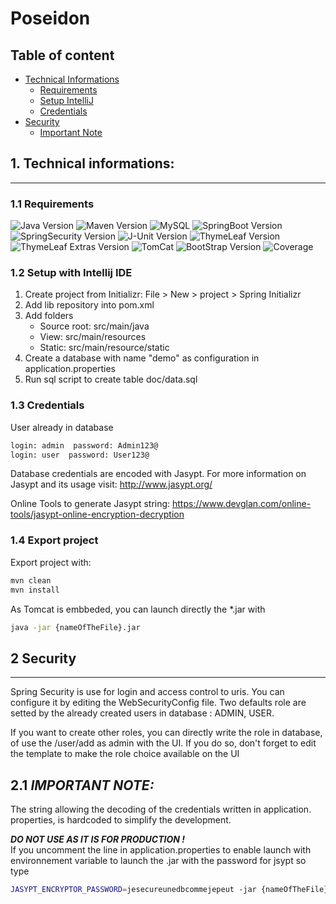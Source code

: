 # Poseidon
## Table of content
* [Technical Informations](#1-technical-informations)
   * [Requirements](#11-requirements)
   * [Setup IntelliJ](#12-setup-with-intellij-ide)
   * [Credentials](#13-credentials)
* [Security](#2-security)
   * [Important Note](#21-important-note)

## 1. Technical informations:

---
### 1.1 Requirements
   ![Java Version](https://img.shields.io/badge/Java-8.0-red)
   ![Maven Version](https://img.shields.io/badge/Maven-3.6.3-blue)
   ![MySQL](https://img.shields.io/badge/MySQL-8.0.21-cyan)
   ![SpringBoot Version](https://img.shields.io/badge/Spring%20Boot-2.4.2-brightgreen)
   ![SpringSecurity Version](https://img.shields.io/badge/Spring%20Security-5.3.3-brightgreen)
   ![J-Unit Version](https://img.shields.io/badge/JUnit-5.7.0-orange)
   ![ThymeLeaf Version](https://img.shields.io/badge/ThymeLeaf-3.0.12-orange)
   ![ThymeLeaf Extras Version](https://img.shields.io/badge/ThymeLeaf%20Extras%20Java%208%20Runtime-3.0.4-orange)
   ![TomCat](https://img.shields.io/badge/TomCat:8080-9.0.41-brightgreen)
   ![BootStrap Version](https://img.shields.io/badge/BootStrap-4.3.1-blue)
   ![Coverage](https://img.shields.io/badge/Coverage%20with%20IT-95%25-green)


### 1.2 Setup with Intellij IDE
1. Create project from Initializr: File > New > project > Spring Initializr
2. Add lib repository into pom.xml
3. Add folders
    - Source root: src/main/java
    - View: src/main/resources
    - Static: src/main/resource/static
4. Create a database with name "demo" as configuration in application.properties
5. Run sql script to create table doc/data.sql

### 1.3 Credentials
User already in database
```bash
login: admin  password: Admin123@
login: user  password: User123@
```
Database credentials are encoded with Jasypt. For more information on Jasypt and its usage visit:
http://www.jasypt.org/

Online Tools to generate Jasypt string:
https://www.devglan.com/online-tools/jasypt-online-encryption-decryption


### 1.4 Export project
Export project with:

```bash
mvn clean
mvn install
```

As Tomcat is embbeded, you can launch directly the *.jar with

```bash
java -jar {nameOfTheFile}.jar
```


## 2 Security

---
Spring Security is use for login and access control to uris.
You can configure it by editing the WebSecurityConfig file.
Two defaults role are setted by the already created users in database : ADMIN, USER.

If you want to create other roles, you can directly write the role in database, of use the 
/user/add as admin with the UI. If you do so, don't forget to edit the template to make the role 
choice available on the UI

## 2.1 ***IMPORTANT NOTE:***
The string allowing the decoding of the credentials written in application.
properties, is 
hardcoded to simplify the development. 

***DO NOT USE AS IT IS FOR PRODUCTION !***\
If you uncomment the line in application.properties to enable launch with environnement variable
to launch the .jar with the password for jsypt so type
```bash
JASYPT_ENCRYPTOR_PASSWORD=jesecureunedbcommejepeut -jar {nameOfTheFile}.jar
```

